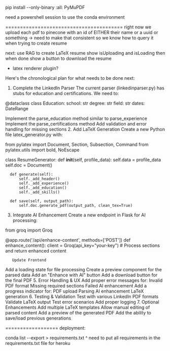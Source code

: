 pip install --only-binary :all: PyMuPDF

need a powershell session to use the conda environment

========================================
right now we upload each pdf to pinecone with an id of EITHER their name or a uuid or something
-> need to make that consistent so we know how to query it when trying to create resume

next: use RAG to create LaTeX resume
show isUploading and isLoading
then when done show a button to download the resume

- latex renderer plugin?

Here's the chronological plan for what needs to be done next:

1. Complete the LinkedIn Parser
   The current parser (linkedinparser.py) has stubs for education and certifications. We need to:

@dataclass
class Education:
school: str
degree: str
field: str
dates: DateRange

Implement the parse_education method similar to parse_experience
Implement the parse_certifications method
Add validation and error handling for missing sections 2. Add LaTeX Generation
Create a new Python file latex_generator.py with:

from pylatex import Document, Section, Subsection, Command
from pylatex.utils import bold, NoEscape

class ResumeGenerator:
def **init**(self, profile_data):
self.data = profile_data
self.doc = Document()

      def generate(self):
          self._add_header()
          self._add_experience()
          self._add_education()
          self._add_skills()

      def save(self, output_path):
          self.doc.generate_pdf(output_path, clean_tex=True)

3. Integrate AI Enhancement
   Create a new endpoint in Flask for AI processing:

from groq import Groq

@app.route('/api/enhance-content', methods=['POST'])
def enhance_content():
client = Groq(api_key="your-key") # Process sections and return enhanced content

       Update Frontend

Add a loading state for file processing
Create a preview component for the parsed data
Add an "Enhance with AI" button
Add a download button for the final PDF 5. Error Handling & UX
Add proper error messages for:
Invalid PDF format
Missing required sections
Failed AI enhancement
Add a progress indicator for:
PDF upload
Parsing
AI enhancement
LaTeX generation 6. Testing & Validation
Test with various LinkedIn PDF formats
Validate LaTeX output
Test error scenarios
Add proper logging 7. Optional Enhancements
Add multiple LaTeX templates
Allow manual editing of parsed content
Add a preview of the generated PDF
Add the ability to save/load previous generations

==================
deployment:

conda list --export > requirements.txt
^ need to put all requirements in the requirements.txt file for heroku
